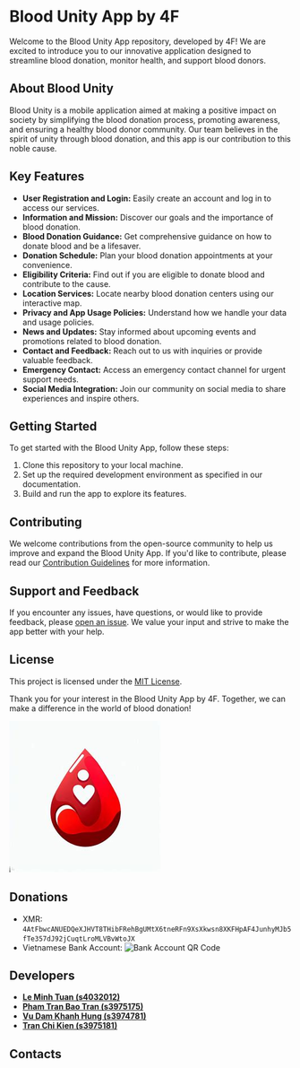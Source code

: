 # Blood Unity App by 4F

Welcome to the Blood Unity App repository, developed by 4F! We are excited to introduce you to our innovative application designed to streamline blood donation, monitor health, and support blood donors.

## About Blood Unity

Blood Unity is a mobile application aimed at making a positive impact on society by simplifying the blood donation process, promoting awareness, and ensuring a healthy blood donor community. Our team believes in the spirit of unity through blood donation, and this app is our contribution to this noble cause.

## Key Features

- **User Registration and Login:** Easily create an account and log in to access our services.
- **Information and Mission:** Discover our goals and the importance of blood donation.
- **Blood Donation Guidance:** Get comprehensive guidance on how to donate blood and be a lifesaver.
- **Donation Schedule:** Plan your blood donation appointments at your convenience.
- **Eligibility Criteria:** Find out if you are eligible to donate blood and contribute to the cause.
- **Location Services:** Locate nearby blood donation centers using our interactive map.
- **Privacy and App Usage Policies:** Understand how we handle your data and usage policies.
- **News and Updates:** Stay informed about upcoming events and promotions related to blood donation.
- **Contact and Feedback:** Reach out to us with inquiries or provide valuable feedback.
- **Emergency Contact:** Access an emergency contact channel for urgent support needs.
- **Social Media Integration:** Join our community on social media to share experiences and inspire others.

## Getting Started

To get started with the Blood Unity App, follow these steps:

1. Clone this repository to your local machine.
2. Set up the required development environment as specified in our documentation.
3. Build and run the app to explore its features.

## Contributing

We welcome contributions from the open-source community to help us improve and expand the Blood Unity App. If you'd like to contribute, please read our [Contribution Guidelines](CONTRIBUTING.md) for more information.

## Support and Feedback

If you encounter any issues, have questions, or would like to provide feedback, please [open an issue](https://github.com/Knorr2710/4F/issues). We value your input and strive to make the app better with your help.

## License

This project is licensed under the [MIT License](LICENSE.md).

Thank you for your interest in the Blood Unity App by 4F. Together, we can make a difference in the world of blood donation!

![Blood Unity Logo](/logo.png)

## Donations
* XMR: `4AtFbwcANUEDQeXJHVT8THibFRehBgUMtX6tneRFn9XsXkwsn8XKFHpAF4JunhyMJb5fTe357dJ92jCuqtLroMLVBvWtoJX`
* Vietnamese Bank Account:
![Bank Account QR Code](/timoqr.jpeg)

## Developers
* **[Le Minh Tuan (s4032012)](https://github.com/Knorr2710)**
* **[Pham Tran Bao Tran (s3975175)](https://github.com/Tracienek)**
* **[Vu Dam Khanh Hung (s3974781)](https://github.com/Knorr2710)**
* **[Tran Chi Kien (s3975181)](https://github.com/Knorr2710)**



## Contacts

